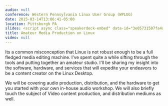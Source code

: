 ```yaml
---
audio: null
conference: Western Pennsylvania Linux User Group (WPLUG)
date: 2015-03-14T13:06:41-05:00
location: Pittsburgh PA
slides: <script async class="speakerdeck-embed" data-id="3e05731507fa4a8aa23f495b289fd5f5" data-ratio="1.33333333333333" src="//speakerdeck.com/assets/embed.js"></script>
title: Amateur Media Production on Linux
video: null
---
```


Its a common misconception that Linux is not robust enough to be a full fledged
media editing machine. I've spent quite a while sifting through the tools and
putting together an amateur studio. I'll be sharing my insight into the
software, hardware, and services that will expedite your endeavors to be a
content creator on the Linux Desktop.

We will be covering audio production, distribution, and the hardware to get you
started with your own in-house audio workshop. We will also briefly touch the
subject of Video content production, and distribution mediums as well.

